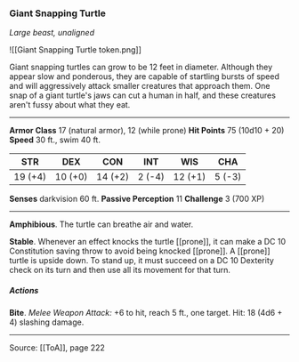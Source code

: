 ### Giant Snapping Turtle
_Large beast, unaligned_

![[Giant Snapping Turtle token.png]]

Giant snapping turtles can grow to be 12 feet in diameter. Although they appear slow and ponderous, they are capable of startling bursts of speed and will aggressively attack smaller creatures that approach them. One snap of a giant turtle's jaws can cut a human in half, and these creatures aren't fussy about what they eat.






---

**Armor Class** 17 (natural armor), 12 (while prone)
**Hit Points** 75 (10d10 + 20)
**Speed** 30 ft., swim 40 ft.

| STR     | DEX     | CON     | INT     | WIS     | CHA     |
|---------|---------|---------|---------|---------|---------|
| 19 (+4) | 10 (+0) | 14 (+2) | 2 (-4) | 12 (+1) | 5 (-3) |

**Senses** darkvision 60 ft.
**Passive Perception** 11
**Challenge** 3 (700 XP)

---

**Amphibious**. The turtle can breathe air and water.

**Stable**. Whenever an effect knocks the turtle [[prone]], it can make a DC 10 Constitution saving throw to avoid being knocked [[prone]]. A [[prone]] turtle is upside down. To stand up, it must succeed on a DC 10 Dexterity check on its turn and then use all its movement for that turn.

##### Actions
**Bite**. _Melee Weapon Attack:_ +6 to hit, reach 5 ft., one target. Hit: 18 (4d6 + 4) slashing damage.


---

Source: [[ToA]], page 222